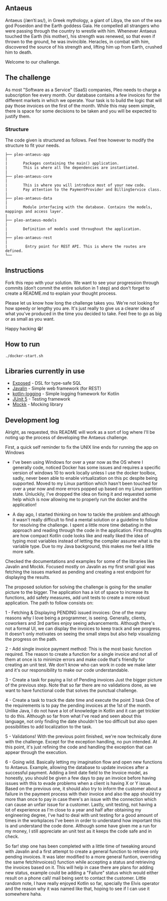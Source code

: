## Antaeus

Antaeus (/ænˈtiːəs/), in Greek mythology, a giant of Libya, the son of the sea god Poseidon and the Earth goddess Gaia. He compelled all strangers who were passing through the country to wrestle with him. Whenever Antaeus touched the Earth (his mother), his strength was renewed, so that even if thrown to the ground, he was invincible. Heracles, in combat with him, discovered the source of his strength and, lifting him up from Earth, crushed him to death.

Welcome to our challenge.

## The challenge

As most "Software as a Service" (SaaS) companies, Pleo needs to charge a subscription fee every month. Our database contains a few invoices for the different markets in which we operate. Your task is to build the logic that will pay those invoices on the first of the month. While this may seem simple, there is space for some decisions to be taken and you will be expected to justify them.

### Structure
The code given is structured as follows. Feel free however to modify the structure to fit your needs.
```
├── pleo-antaeus-app
|
|       Packages containing the main() application. 
|       This is where all the dependencies are instantiated.
|
├── pleo-antaeus-core
|
|       This is where you will introduce most of your new code.
|       Pay attention to the PaymentProvider and BillingService class.
|
├── pleo-antaeus-data
|
|       Module interfacing with the database. Contains the models, mappings and access layer.
|
├── pleo-antaeus-models
|
|       Definition of models used throughout the application.
|
├── pleo-antaeus-rest
|
|        Entry point for REST API. This is where the routes are defined.
└──
```

## Instructions
Fork this repo with your solution. We want to see your progression through commits (don’t commit the entire solution in 1 step) and don't forget to create a README.md to explain your thought process.

Please let us know how long the challenge takes you. We're not looking for how speedy or lengthy you are. It's just really to give us a clearer idea of what you've produced in the time you decided to take. Feel free to go as big or as small as you want.

Happy hacking 😁!

## How to run
```
./docker-start.sh
```

## Libraries currently in use
* [Exposed](https://github.com/JetBrains/Exposed) - DSL for type-safe SQL
* [Javalin](https://javalin.io/) - Simple web framework (for REST)
* [kotlin-logging](https://github.com/MicroUtils/kotlin-logging) - Simple logging framework for Kotlin
* [JUnit 5](https://junit.org/junit5/) - Testing framework
* [Mockk](https://mockk.io/) - Mocking library

## Development log

Alright, as requested, this README will work as a sort of log where I'll be noting up the process of
developing the Antaeus challenge.

First, a quick self reminder to fix the UNIX line ends for running the app on Windows

* I've been using Windows for over a year now as the OS where I generally code, noticed Docker
has some issues and requires a specific version of windows 10 to work locally unless I use the
docker toolbox, sadly, never been able to enable virtualization on this pc despite being supported.
Moved to my Linux partition which hasn't been touched for over a year now and more errors popped up
based on my Linux partition state. Unluckily, I've dropped the idea on fixing it and requested some help
which is now allowing me to properly run the docker and the application!

* A day ago, I started thinking on how to tackle the problem and although it wasn't really
difficult to find a mental solution or a guideline to follow for resolving the challenge. I spent a
little more time debating in the approach and reading through the code in the application. First
thoughts are how compact Kotlin code looks like and really liked the idea of typing most variables
instead of letting the compiler assume what is the variable type. Due to my Java background, this
makes me feel a little more safe.

Checked the documentations and examples for some of the libraries like Javalin and Mockk. Focused
mostly on Javalin as my first small goal was fetching the issues marked as pending and creating a
rest endpoint for displaying the results.

The proposed solution for solving the challenge is going for the smaller picture to the bigger. The
application has a lot of space to increase its functions, add safety measures, add unit tests to
create a more robust application. The path to follow consists on:

1 - Fetching & Displaying PENDING issued invoices:
One of the many reasons why I love being a programmer, is seeing. Generally, clients, coworkers and
3rd parties enjoy seeing advancements. Although there's not a formal UI, we can display the
invoices to keep track and see progress. It doesn't only motivates on seeing the small steps but
also help visualizing the progress on the path.

2 - Add single invoice payment method:
This is the most basic function required. The reason to create a function for a single invoice and
not all of them at once is to minimize errors and make code that's friendly for creating an unit
test. We don't know who can work in code we make later and it's our responsibility to make our code
understandable.

3 - Create a task for paying a list of Pending invoices
Just the bigger picture of the previous step. Note that so far there are no validations done, as we
want to have functional code that solves the punctual challenge.

4 - Create a task to track the date time and execute the point 3 task
One of the requirements is to pay the pending invoices at the 1st of the month. Unlike Java, I do
not have a lot of knowledge in Kotlin and it can get trickier to do this. Although so far from what
I've read and seen about this language, not only finding the date shouldn't be too difficult but
also open possibilities to add localization to the task.

5 - Validations!
With the previous point finished, we're now technically done with the challenge. Except for the
exception handling, no pun intended. At this point, it's just refining the code and handling the
exception that can appear through the execution.

6 - Going wild.
Basically letting my imagination flow and open new functions to Antaeus. Example, allowing the
 database to update invoices after a successful payment. Adding a limit date field to the Invoice
 model, as honestly, you should be given a few days to pay an invoice before having issues with this to
 evade problems when a client is having X or Y issue. Based on the previous one, it should also try
 to inform the customer about a failure in the payment process with their invoice and also the app
 should try more than once to pay in case there's an issue with the connection which can cause an
 unfair issue for a customer. Lastly, unit testing, not having a lot of experience as I'm close to a
 year and half after obtaining my engineering degree, I've had to deal with unit testing for a good
 amount of times in the workplaces I've been in order to understand how important this is and
 understand the code done. Although some have given me a run for my money, I still appreciate an
 unit test as it keeps the code safe and in check.

So far! step one has been completed with a little time of tweaking around with Javalin and a first
attempt to create a general function to retrieve only pending invoices. It was later modified to a
more general funtion, overriding the same fetchInvoices() function while accepting a status and
retrieving the invoices based on it. This will help in case there are plans for adding new status,
example could be adding a "Failure" status which would either result on a phone call/ mail being
sent to contact the customer. Little random note, I have really enjoyed Kotlin so far, specially the
 Elvis operator and the reason why it was named like that, hoping to see if I can use it somewhere
haha.





